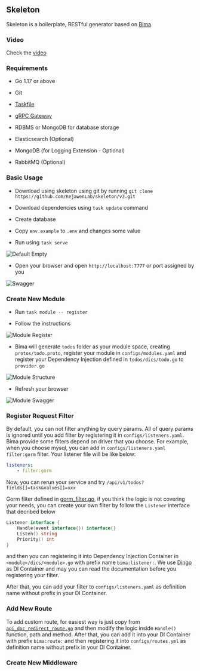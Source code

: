 ## Skeleton

Skeleton is a boilerplate, RESTful generator based on [Bima](https://github.com/KejawenLab/bima)

### Video

Check the [video](https://www.youtube.com/watch?v=zZPpDizZGIM)

### Requirements

- Go 1.17 or above

- Git

- [Taskfile](taskfile.dev)

- [gRPC Gateway](https://github.com/grpc-ecosystem/grpc-gateway)

- RDBMS or MongoDB for database storage

- Elasticsearch (Optional)

- MongoDB (for Logging Extension - Optional)

- RabbitMQ (Optional)

### Basic Usage

- Download using skeleton using git by running `git clone https://github.com/KejawenLab/skeleton/v3.git`

- Download dependencies using `task update` command

- Create database

- Copy `env.example` to `.env` and changes some value

- Run using `task serve`

![Default Empty](assets/imgs/empty-run.png)

- Open your browser and open `http://localhost:7777` or port assigned by you

![Swagger](assets/imgs/empty-swagger.png)

### Create New Module

- Run `task module -- register`

- Follow the instructions 

![Module Register](assets/imgs/module-register.png)

- Bima will generate `todos` folder as your module space, creating `protos/todo.proto`, register your module in `configs/modules.yaml` and register your Dependency Injection defined in `todos/dics/todo.go` to `provider.go`

![Module Structure](assets/imgs/module-structure.png)

- Refresh your browser

![Module Swagger](assets/imgs/module-swagger.png)

### Register Request Filter

By default, you can not filter anything by query params. All of query params is ignored until you add filter by registering it in `configs/listeners.yaml`. Bima provide some filters depend on driver that you choose. For example, when you choose mysql, you can add in `configs/listeners.yaml` `filter:gorm` filter. Your listener file will be like below:

```yaml
listeners:
    - filter:gorm

```

Now, you can rerun your service and try `/api/v1/todos?fields[]=task&values[]=xxx`

Gorm filter defined in [gorm_filter.go](https://github.com/KejawenLab/bima/blob/main/listeners/paginations/gorm_filter.go), if you think the logic is not covering your needs, you can create your own filter by follow the `Listener` interface that decribed below

```go
Listener interface {
    Handle(event interface{}) interface{}
    Listen() string
    Priority() int
}
```

and then you can registering it into Dependency Injection Container in `<module>/dics/<module>.go` with prefix name `bima:listener:`. We use [Dingo](https://github.com/sarulabs/dingo) as DI Container and may you can read the documentation before you registering your filter.


After that, you can add your filter to `configs/listeners.yaml` as definition name without prefix in your DI Container.

### Add New Route

To add custom route, for easiest way is just copy from [`api_doc_redirect_route.go`](https://github.com/KejawenLab/bima/blob/main/routes/api_doc_redirect.go) and then modify the logic inside `Handle()` function, path and method. After that, you can add it into your DI Container with prefix `bima:route:` and then registering it into `configs/routes.yml` as definition name without prefix in your DI Container.

### Create New Middleware
